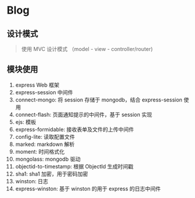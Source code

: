 # Blog

## 设计模式
> 使用 MVC 设计模式 （model - view - controller/router)

## 模块使用
1. express Web 框架
2. express-session 中间件
3. connect-mongo: 将 session 存储于 mongodb，结合 express-session 使用
4. connect-flash: 页面通知提示的中间件，基于 session 实现
5. ejs: 模板
6. express-formidable: 接收表单及文件的上传中间件
7. config-lite: 读取配置文件
8. marked: markdown 解析
9. moment: 时间格式化
10. mongolass: mongodb 驱动
11. objectid-to-timestamp: 根据 ObjectId 生成时间戳
12. sha1: sha1 加密，用于密码加密
13. winston: 日志
14. express-winston: 基于 winston 的用于 express 的日志中间件